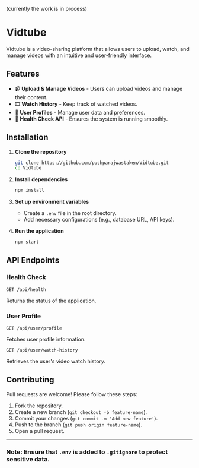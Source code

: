 (currently the work is in process)
# Vidtube

Vidtube is a video-sharing platform that allows users to upload, watch, and manage videos with an intuitive and user-friendly interface.

## Features
- 📹 **Upload & Manage Videos** - Users can upload videos and manage their content.
- 🎞 **Watch History** - Keep track of watched videos.
- 👤 **User Profiles** - Manage user data and preferences.
- 🚀 **Health Check API** - Ensures the system is running smoothly.

## Installation

1. **Clone the repository**
   ```bash
   git clone https://github.com/pushparajwastaken/Vidtube.git
   cd Vidtube
   ```
2. **Install dependencies**
   ```bash
   npm install
   ```
3. **Set up environment variables**
   - Create a `.env` file in the root directory.
   - Add necessary configurations (e.g., database URL, API keys).

4. **Run the application**
   ```bash
   npm start
   ```

## API Endpoints

### Health Check
```
GET /api/health
```
Returns the status of the application.

### User Profile
```
GET /api/user/profile
```
Fetches user profile information.

```
GET /api/user/watch-history
```
Retrieves the user's video watch history.

## Contributing
Pull requests are welcome! Please follow these steps:
1. Fork the repository.
2. Create a new branch (`git checkout -b feature-name`).
3. Commit your changes (`git commit -m 'Add new feature'`).
4. Push to the branch (`git push origin feature-name`).
5. Open a pull request.

---

### **Note:** Ensure that `.env` is added to `.gitignore` to protect sensitive data.


